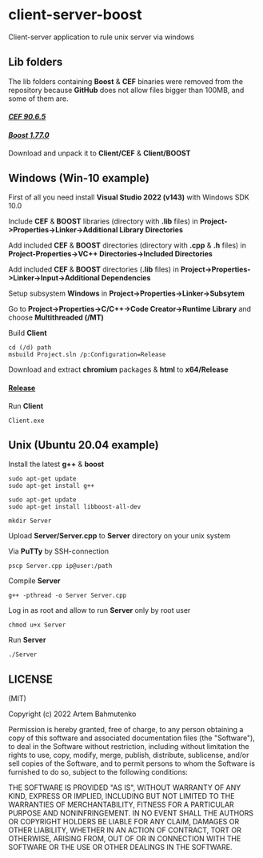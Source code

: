 client-server-boost
==============================================
Client-server application to rule unix server via windows

Lib folders
-----------

The lib folders containing **Boost** & **CEF** binaries were removed from the repository because
**GitHub** does not allow files bigger than 100MB, and some of them are.

#### ***[CEF 90.6.5](https://drive.google.com/drive/folders/1-Ckq7oFHzkhuX8S0lbdqZ-AL--_arrdq?usp=sharing)***

#### ***[Boost 1.77.0](https://www.boost.org/users/history/version_1_77_0.html)***

Download and unpack it to **Client/CEF** & **Client/BOOST**

Windows (Win-10 example)
-------

First of all you need install **Visual Studio 2022 (v143)** with Windows SDK 10.0

Include **CEF** & **BOOST** libraries (directory with **.lib** files) in **Project->Properties->Linker->Additional Library Directories**

Add included **CEF** & **BOOST** directories (directory with **.cpp** & **.h** files) in **Project-Properties->VC++ Directories->Included Directories**

Add included **CEF** & **BOOST** directories (**.lib** files) in **Project->Properties->Linker->Input->Additional Dependencies**

Setup subsystem **Windows** in **Project->Properties->Linker->Subsytem**

Go to **Project->Properties->C/C++->Code Creator->Runtime Library** and choose **Multithreaded (/MT)**

Build **Client**

```
cd (/d) path
msbuild Project.sln /p:Configuration=Release
```

Download and extract **chromium** packages & **html** to **x64/Release**

#### **[Release](https://drive.google.com/drive/folders/1IqVCon5dEvwX3LRxNVwC23-G2L5cGsSp?usp=sharing)**

Run **Client**

```
Client.exe
```

Unix (Ubuntu 20.04 example)
-------

Install the latest **g++** & **boost**

```
sudo apt-get update
sudo apt-get install g++

sudo apt-get update
sudo apt-get install libboost-all-dev

mkdir Server
```

Upload **Server/Server.cpp** to **Server** directory on your unix system

Via **PuTTy** by SSH-connection
```
pscp Server.cpp ip@user:/path
```

Compile **Server**
```
g++ -pthread -o Server Server.cpp
```

Log in as root and allow to run **Server** only by root user
```
chmod u+x Server
```

Run **Server**
```
./Server
```

LICENSE
-------
(MIT)

Copyright (c) 2022 Artem Bahmutenko

Permission is hereby granted, free of charge, to any person obtaining a copy of this software and associated documentation files (the "Software"), to deal in the Software without restriction, including without limitation the rights to use, copy, modify, merge, publish, distribute, sublicense, and/or sell copies of the Software, and to permit persons to whom the Software is furnished to do so, subject to the following conditions:

THE SOFTWARE IS PROVIDED "AS IS", WITHOUT WARRANTY OF ANY KIND, EXPRESS OR IMPLIED, INCLUDING BUT NOT LIMITED TO THE WARRANTIES OF MERCHANTABILITY, FITNESS FOR A PARTICULAR PURPOSE AND NONINFRINGEMENT. IN NO EVENT SHALL THE AUTHORS OR COPYRIGHT HOLDERS BE LIABLE FOR ANY CLAIM, DAMAGES OR OTHER LIABILITY, WHETHER IN AN ACTION OF CONTRACT, TORT OR OTHERWISE, ARISING FROM, OUT OF OR IN CONNECTION WITH THE SOFTWARE OR THE USE OR OTHER DEALINGS IN THE SOFTWARE.
